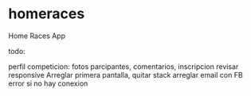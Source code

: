 # homeraces

Home Races App

todo:

perfil competicion:  fotos parcipantes, comentarios, inscripcion
revisar responsive
Arreglar primera pantalla, quitar stack
arreglar email con FB
error si no hay conexion

